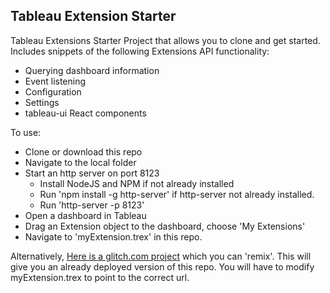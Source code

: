 ## Tableau Extension Starter

Tableau Extensions Starter Project that allows you to clone and get started. Includes snippets of the following Extensions API functionality:

- Querying dashboard information
- Event listening
- Configuration 
- Settings
- tableau-ui React components

To use:

- Clone or download this repo
- Navigate to the local folder
- Start an http server on port 8123
    - Install NodeJS and NPM if not already installed
    - Run 'npm install -g http-server' if http-server not already installed.
    - Run 'http-server -p 8123'
- Open a dashboard in Tableau
- Drag an Extension object to the dashboard, choose 'My Extensions'
- Navigate to 'myExtension.trex' in this repo.

Alternatively, [Here is a glitch.com project](https://glitch.com/edit/#!/auspicious-needle) which you can 'remix'. This will give you an already deployed version of this repo. You will have to modify myExtension.trex to point to the correct url.